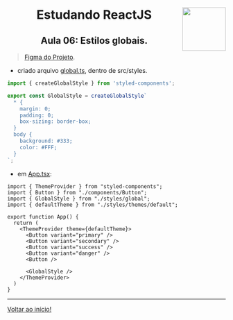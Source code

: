 <div align="center">
<a href="https://github.com/monicaquintal" target="_blank"><img align="right" height="100" src="https://cdn.jsdelivr.net/gh/devicons/devicon/icons/react/react-original.svg" /></a>
<h1>Estudando ReactJS</h1>
<h2>Aula 06: Estilos globais.</h2>
</div>

> [Figma do Projeto](https://www.figma.com/community/file/1127351821076435124).

- criado arquivo [global.ts](../../projetos/02-ignite-timer/src/styles/global.ts), dentro de src/styles.

~~~ts
import { createGlobalStyle } from 'styled-components';

export const GlobalStyle = createGlobalStyle`
  * {
    margin: 0;
    padding: 0;
    box-sizing: border-box;
  }
  body {
    background: #333;
    color: #FFF;
  }
`;
~~~

- em [App.tsx](../../projetos/02-ignite-timer/src/App.tsx):

~~~tsx
import { ThemeProvider } from "styled-components";
import { Button } from "./components/Button";
import { GlobalStyle } from "./styles/global";
import { defaultTheme } from "./styles/themes/default";

export function App() {
  return (
    <ThemeProvider theme={defaultTheme}>
      <Button variant="primary" />
      <Button variant="secondary" />
      <Button variant="success" />
      <Button variant="danger" />
      <Button />

      <GlobalStyle />
    </ThemeProvider>
  )
}
~~~

---

[Voltar ao início!](https://github.com/monicaquintal/estudandoReact/)